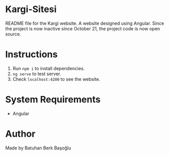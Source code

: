 # Kargi-Sitesi

README file for the Kargi website. A website designed using Angular. Since the project is now inactive since October 21, the project code is now open source.

# Instructions

1. Run `npm i` to install dependencies.
2. `ng serve` to test server.
3. Check `localhost:4200` to see the website.

# System Requirements

- Angular

# Author

Made by Batuhan Berk Başoğlu
